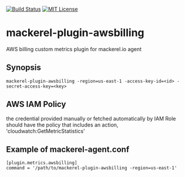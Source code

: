 [![Build Status](https://travis-ci.org/yhidetoshi/mackerel-plugin-awsbilling.svg?branch=master)](https://travis-ci.org/yhidetoshi/mackerel-plugin-awsbilling)
[![MIT License](http://img.shields.io/badge/license-MIT-blue.svg?style=flat)](LICENSE)

# mackerel-plugin-awsbilling


AWS billing custom metrics plugin for mackerel.io agent

## Synopsis
```
mackerel-plugin-awsbilling -region=us-east-1 -access-key-id=<id> -secret-access-key=<key>
```

## AWS IAM Policy
the credential provided manually or fetched automatically by IAM Role should have the policy that includes an action, 'cloudwatch:GetMetricStatistics'


## Example of mackerel-agent.conf
```
[plugin.metrics.awsbilling]
command = '/path/to/mackerel-plugin-awsbilling -region=us-east-1'
```
